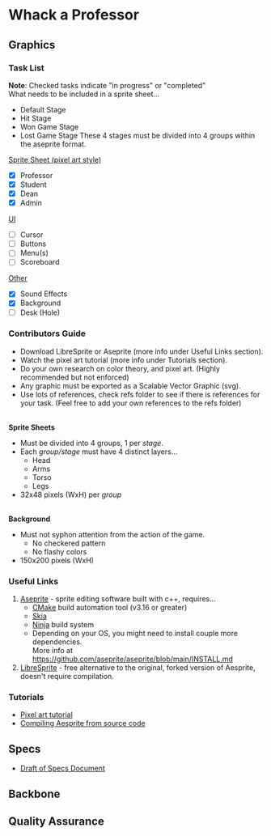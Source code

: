 # Whack a Professor 

## Graphics 
### Task List 
**Note**: Checked tasks indicate "in progress" or "completed" <br>
What needs to be included in a sprite sheet...
- Default Stage
- Hit Stage
- Won Game Stage
- Lost Game Stage
These 4 stages must be divided into 4 groups within the 
aseprite format. 

<ins>Sprite Sheet (pixel art style)</ins>
  * [x] Professor
  * [x] Student 
  * [x] Dean 
  * [x] Admin

<ins>UI</ins>
   * [ ] Cursor
   * [ ] Buttons
   * [ ] Menu(s)
   * [ ] Scoreboard

<ins>Other</ins>
   * [x] Sound Effects
   * [x] Background
   * [ ] Desk (Hole)

### Contributors Guide
   * Download LibreSprite or Aseprite (more info under Useful Links section).
   * Watch the pixel art tutorial (more info under Tutorials section).
   * Do your own research on color theory, and pixel art. (Highly recommended but not enforced)
   * Any graphic must be exported as a Scalable Vector Graphic (svg).
   * Use lots of references, check refs folder to see if there is references for your task.
   (Feel free to add your own references to the refs folder)<br><br>

   **Sprite Sheets**
   * Must be divided into 4 groups, 1 per _stage_.
   * Each _group/stage_ must have 4 distinct layers...
        * Head
        * Arms
        * Torso
        * Legs
   * 32x48 pixels (WxH) per _group_ <br><br>

   **Background**
   * Must not syphon attention from the action of the game.
        * No checkered pattern 
        * No flashy colors
   * 150x200 pixels (WxH)

### Useful Links
1. [Aseprite](https://github.com/aseprite/aseprite/blob/main/INSTALL.md) - sprite editing software built with c++, requires...
   * [CMake](https://cmake.org/download/) build automation tool (v3.16 or greater)
   * [Skia](https://github.com/aseprite/skia/releases) 
   * [Ninja](https://ninja-build.org/) build system 
   * Depending on your OS, you might need to install couple more dependencies. <br>More info at <https://github.com/aseprite/aseprite/blob/main/INSTALL.md>
2. [LibreSprite](https://libresprite.github.io/#!/) - free alternative to the original, forked version of Aesprite, doesn't require compilation. 

### Tutorials 
- [Pixel art tutorial](https://www.youtube.com/watch?v=lfR7Qj04-UA) 
- [Compiling Aesprite from source code](https://www.youtube.com/watch?v=82TIDyKjxuE)

## Specs
   - [Draft of Specs Document](https://docs.google.com/document/d/1DOg1KO-gd_Uh_9F1gvyWudXh33sDPnzyVeeTFYqNzb8/edit?usp=sharing)
   
## Backbone

## Quality Assurance
